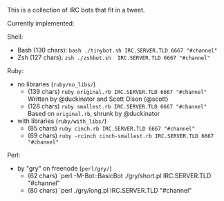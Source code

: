 This is a collection of IRC bots that fit in a tweet.

Currently implemented:

Shell:

* Bash (130 chars): `bash ./tinybot.sh IRC.SERVER.TLD 6667 "#channel"`
* Zsh  (127 chars): `zsh ./zshbot.sh  IRC.SERVER.TLD 6667 "#channel"`

Ruby:

* no libraries (`ruby/no_libs/`)
  * (139 chars) `ruby original.rb IRC.SERVER.TLD 6667 "#channel"`
    Written by @duckinator and Scott Olson (@scott)
  * (128 chars) `ruby smallest.rb IRC.SERVER.TLD 6667 "#channel"`
    Based on `original.rb`, shrunk by @duckinator
* with libraries (`ruby/with_libs/`)
  * (85 chars)  `ruby cinch.rb IRC.SERVER.TLD 6667 "#channel"`
  * (69 chars)  `ruby -rcinch cinch-smallest.rb IRC.SERVER.TLD 6667 "#channel"`


Perl:

* by "gry" on freenode (`perl/gry/`)
  * (62 chars)  `perl -M-Bot::BasicBot ./gry/short.pl IRC.SERVER.TLD "#channel"
  * (80 chars)  `perl ./gry/long.pl IRC.SERVER.TLD "#channel"

